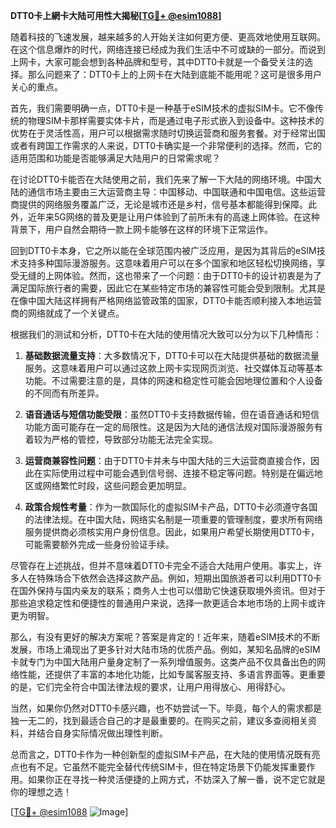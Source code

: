 **DTT0卡上網卡大陆可用性大揭秘[[TG💪+ @esim1088](https://t.me/s/esim1088)]**

随着科技的飞速发展，越来越多的人开始关注如何更方便、更高效地使用互联网。在这个信息爆炸的时代，网络连接已经成为我们生活中不可或缺的一部分。而说到上网卡，大家可能会想到各种品牌和型号，其中DTT0卡就是一个备受关注的选择。那么问题来了：DTT0卡上的上网卡在大陆到底能不能用呢？这可是很多用户关心的重点。

首先，我们需要明确一点，DTT0卡是一种基于eSIM技术的虚拟SIM卡。它不像传统的物理SIM卡那样需要实体卡片，而是通过电子形式嵌入到设备中。这种技术的优势在于灵活性高，用户可以根据需求随时切换运营商和服务套餐。对于经常出国或者有跨国工作需求的人来说，DTT0卡确实是一个非常便利的选择。然而，它的适用范围和功能是否能够满足大陆用户的日常需求呢？

在讨论DTT0卡能否在大陆使用之前，我们先来了解一下大陆的网络环境。中国大陆的通信市场主要由三大运营商主导：中国移动、中国联通和中国电信。这些运营商提供的网络服务覆盖广泛，无论是城市还是乡村，信号基本都能得到保障。此外，近年来5G网络的普及更是让用户体验到了前所未有的高速上网体验。在这种背景下，用户自然会期待一款上网卡能够在这样的环境下正常运作。

回到DTT0卡本身，它之所以能在全球范围内被广泛应用，是因为其背后的eSIM技术支持多种国际漫游服务。这意味着用户可以在多个国家和地区轻松切换网络，享受无缝的上网体验。然而，这也带来了一个问题：由于DTT0卡的设计初衷是为了满足国际旅行者的需要，因此它在某些特定市场的兼容性可能会受到限制。尤其是在像中国大陆这样拥有严格网络监管政策的国家，DTT0卡能否顺利接入本地运营商的网络就成了一个关键点。

根据我们的测试和分析，DTT0卡在大陆的使用情况大致可以分为以下几种情形：

1. **基础数据流量支持**：大多数情况下，DTT0卡可以在大陆提供基础的数据流量服务。这意味着用户可以通过这款上网卡实现网页浏览、社交媒体互动等基本功能。不过需要注意的是，具体的网速和稳定性可能会因地理位置和个人设备的不同而有所差异。

2. **语音通话与短信功能受限**：虽然DTT0卡支持数据传输，但在语音通话和短信功能方面可能存在一定的局限性。这是因为大陆的通信法规对国际漫游服务有着较为严格的管控，导致部分功能无法完全实现。

3. **运营商兼容性问题**：由于DTT0卡并未与中国大陆的三大运营商直接合作，因此在实际使用过程中可能会遇到信号弱、连接不稳定等问题。特别是在偏远地区或网络繁忙时段，这些问题会更加明显。

4. **政策合规性考量**：作为一款国际化的虚拟SIM卡产品，DTT0卡必须遵守各国的法律法规。在中国大陆，网络实名制是一项重要的管理制度，要求所有网络服务提供商必须核实用户身份信息。因此，如果用户希望长期使用DTT0卡，可能需要额外完成一些身份验证手续。

尽管存在上述挑战，但并不意味着DTT0卡完全不适合大陆用户使用。事实上，许多人在特殊场合下依然会选择这款产品。例如，短期出国旅游者可以利用DTT0卡在国外保持与国内亲友的联系；商务人士也可以借助它快速获取境外资讯。但对于那些追求稳定性和便捷性的普通用户来说，选择一款更适合本地市场的上网卡或许更为明智。

那么，有没有更好的解决方案呢？答案是肯定的！近年来，随着eSIM技术的不断发展，市场上涌现出了更多针对大陆市场的优质产品。例如，某知名品牌的eSIM卡就专门为中国大陆用户量身定制了一系列增值服务。这类产品不仅具备出色的网络性能，还提供了丰富的本地化功能，比如专属客服支持、多语言界面等。更重要的是，它们完全符合中国法律法规的要求，让用户用得放心、用得舒心。

当然，如果你仍然对DTT0卡感兴趣，也不妨尝试一下。毕竟，每个人的需求都是独一无二的，找到最适合自己的才是最重要的。在购买之前，建议多查阅相关资料，并结合自身实际情况做出理性判断。

总而言之，DTT0卡作为一种创新型的虚拟SIM卡产品，在大陆的使用情况既有亮点也有不足。它虽然不能完全替代传统SIM卡，但在特定场景下仍能发挥重要作用。如果你正在寻找一种灵活便捷的上网方式，不妨深入了解一番，说不定它就是你的理想之选！

[[TG💪+ @esim1088](https://t.me/s/esim1088) ![Image](https://i.postimg.cc/4NQfJmqS/Snipaste-2025-05-13-00-14-12.png)]